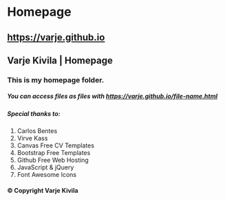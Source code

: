 # Homepage 

## https://varje.github.io

## Varje Kivila | Homepage

### This is my homepage folder.

##### You can access files as files with https://varje.github.io/file-name.html 

##### Special thanks to:
1) Carlos Bentes
2) Virve Kass
3) Canvas Free CV Templates
4) Bootstrap Free Templates
5) Github Free Web Hosting
6) JavaScript & jQuery
7) Font Awesome Icons

####  &copy; Copyright Varje Kivila